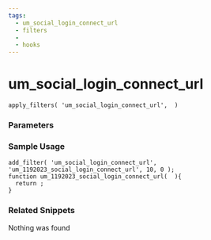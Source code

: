 ```yaml
---
tags: 
  - um_social_login_connect_url
  - filters
  - 
  - hooks
---
```

# um\_social\_login\_connect\_url

``` php:no-line-numbers
apply_filters( 'um_social_login_connect_url',  )
```
<div class='hook-sep'></div>

### Parameters

<div class='hook-sep'></div>



### Sample Usage

``` php:no-line-numbers
add_filter( 'um_social_login_connect_url', 'um_1192023_social_login_connect_url', 10, 0 );
function um_1192023_social_login_connect_url(  ){
  return ;
}
```
<div class='hook-sep'></div>



### Related Snippets

Nothing was found

